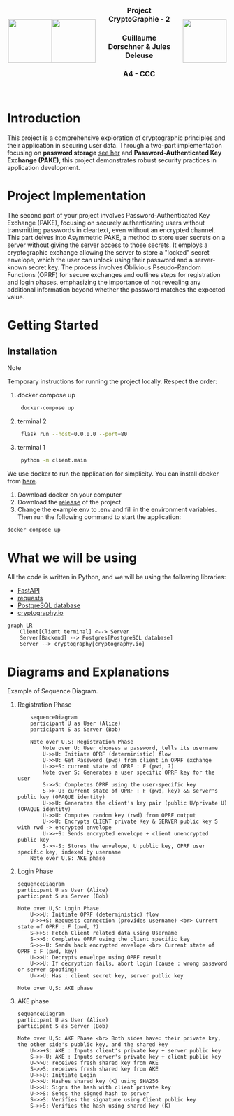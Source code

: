 <div style="display: flex; justify-content: center; align-items: center; width: 500px; margin: 0 auto;">
    <img src="https://avatars.githubusercontent.com/u/44686652?v=4" height=100 style="align-self: center;">
    <img src="https://media.discordapp.net/attachments/1172462760530034742/1215056991190392893/image.png?ex=65fb5d01&is=65e8e801&hm=9bdd484fcc715d50b973f4d8feab28ad0862fa68dc7ff435b1b46e8fa6902900&=&format=webp&quality=lossless&width=920&height=936" height=100 style="align-self: center;">
    <div style="padding: 20px; text-align: center;">
        <h3 style="font-size: 16px;">Project CryptoGraphie - 2</h3>
        <h3 style="font-size: 16px;">Guillaume Dorschner & Jules Deleuse</h3>
        <h3 style="font-size: 16px;">A4 - CCC</h3>
    </div>
    <img src="https://www.esilv.fr/ecole-ingenieur/logos/logo_esilv_png_couleur.png" width="100" style="align-self: center;">
</div>

# Introduction

This project is a comprehensive exploration of cryptographic principles and their application in securing user data. Through a two-part implementation focusing on **password storage** [see her](https://github.com/GuillaumeDorschner/ESILV-Cryptography-S8-1) and **Password-Authenticated Key Exchange (PAKE)**, this project demonstrates robust security practices in application development.


# Project Implementation

The second part of your project involves Password-Authenticated Key Exchange (PAKE), focusing on securely authenticating users without transmitting passwords in cleartext, even without an encrypted channel. This part delves into Asymmetric PAKE, a method to store user secrets on a server without giving the server access to those secrets. It employs a cryptographic exchange allowing the server to store a "locked" secret envelope, which the user can unlock using their password and a server-known secret key. The process involves Oblivious Pseudo-Random Functions (OPRF) for secure exchanges and outlines steps for registration and login phases, emphasizing the importance of not revealing any additional information beyond whether the password matches the expected value.

# Getting Started

## Installation

> [!NOTE]
> Temporary instructions for running the project locally. Respect the order:
> 1. docker compose up
>    ```bash
>     docker-compose up
>     ```
> 2. terminal 2
>    ```bash
>     flask run --host=0.0.0.0 --port=80
>     ```
> 3. terminal 1
>    ```bash
>     python -m client.main
>     ```

We use docker to run the application for simplicity. You can install docker from [here](https://docs.docker.com/get-docker/).

1. Download docker on your computer
2. Download the [release](https://github.com/GuillaumeDorschner/ESILV-Cryptography-S8/releases/latest) of the project
3. Change the example.env to .env and fill in the environment variables. Then run the following command to start the application:

```bash
docker compose up
```

# What we will be using

All the code is written in Python, and we will be using the following libraries:
- [FastAPI](https://fastapi.tiangolo.com/)
- [requests](https://docs.python-requests.org/en/master/)
- [PostgreSQL database](https://www.postgresql.org/)
- [cryptography.io](https://cryptography.io/)

```mermaid
graph LR
    Client[Client terminal] <--> Server
    Server[Backend] --> Postgres[PostgreSQL database]
    Server --> cryptography[cryptography.io]
```


# Diagrams and Explanations

Example of Sequence Diagram.

1. Registration Phase
    ```mermaid
        sequenceDiagram
        participant U as User (Alice)
        participant S as Server (Bob)

        Note over U,S: Registration Phase
            Note over U: User chooses a password, tells its username
            U->>U: Initiate OPRF (deterministic) flow
            U->>U: Get Password (pwd) from client in OPRF exchange
            U->>+S: current state of OPRF : F (pwd, ?)
            Note over S: Generates a user specific OPRF key for the user
            S->>S: Completes OPRF using the user-specific key
            S->>-U: current state of OPRF : F (pwd, key) && server's public key (OPAQUE identity)
            U->>U: Generates the client's key pair (public U/private U) (OPAQUE identity)
            U->>U: Computes random key (rwd) from OPRF output
            U->>U: Encrypts CLIENT private Key & SERVER public key S with rwd -> encrypted envelope
            U->>+S: Sends encrypted envelope + client unencrypted public key
            S->>-S: Stores the envelope, U public key, OPRF user specific key, indexed by username
        Note over U,S: AKE phase
    ```
2. Login Phase
    ```mermaid
    sequenceDiagram
    participant U as User (Alice)
    participant S as Server (Bob)

    Note over U,S: Login Phase
        U->>U: Initiate OPRF (deterministic) flow
        U->>+S: Requests connection (provides username) <br> Current state of OPRF : F (pwd, ?)
        S->>S: Fetch Client related data using Username
        S->>S: Completes OPRF using the client specific key
        S->>-U: Sends back encrypted envelope <br> Current state of OPRF : F (pwd, key)
        U->>U: Decrypts envelope using OPRF result
        U->>U: If decryption fails, abort login (cause : wrong password or server spoofing)
        U->>U: Has : client secret key, server public key

    Note over U,S: AKE phase
    ```
3. AKE phase
    ```mermaid
    sequenceDiagram
    participant U as User (Alice)
    participant S as Server (Bob)

    Note over U,S: AKE Phase <br> Both sides have: their private key, the other side's pubblic key, and the shared key
        U->>+S: AKE : Inputs client's private key + server public key
        S->>-U: AKE : Inputs server's private key + client public key
        U->>U: receives fresh shared key from AKE
        S->>S: receives fresh shared key from AKE
        U->>U: Initiate Login
        U->>U: Hashes shared key (K) using SHA256
        U->>U: Signs the hash with client private key
        U->>S: Sends the signed hash to server
        S->>S: Verifies the signature using Client public key
        S->>S: Verifies the hash using shared key (K)
    ```